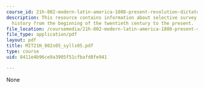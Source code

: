 ```yaml
---
course_id: 21h-802-modern-latin-america-1808-present-revolution-dictatorship-democracy-spring-2005
description: This resource contains information about selective survey of Latin American
  history from the beginning of the twentieth century to the present.
file_location: /coursemedia/21h-802-modern-latin-america-1808-present-revolution-dictatorship-democracy-spring-2005/8411e4b96ce9a3905f51cfbafd8fe941_MIT21H_802s05_sylls05.pdf
file_type: application/pdf
layout: pdf
title: MIT21H_802s05_sylls05.pdf
type: course
uid: 8411e4b96ce9a3905f51cfbafd8fe941

---
```

None